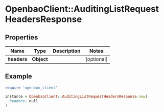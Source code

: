# OpenbaoClient::AuditingListRequestHeadersResponse

## Properties

| Name | Type | Description | Notes |
| ---- | ---- | ----------- | ----- |
| **headers** | **Object** |  | [optional] |

## Example

```ruby
require 'openbao_client'

instance = OpenbaoClient::AuditingListRequestHeadersResponse.new(
  headers: null
)
```

